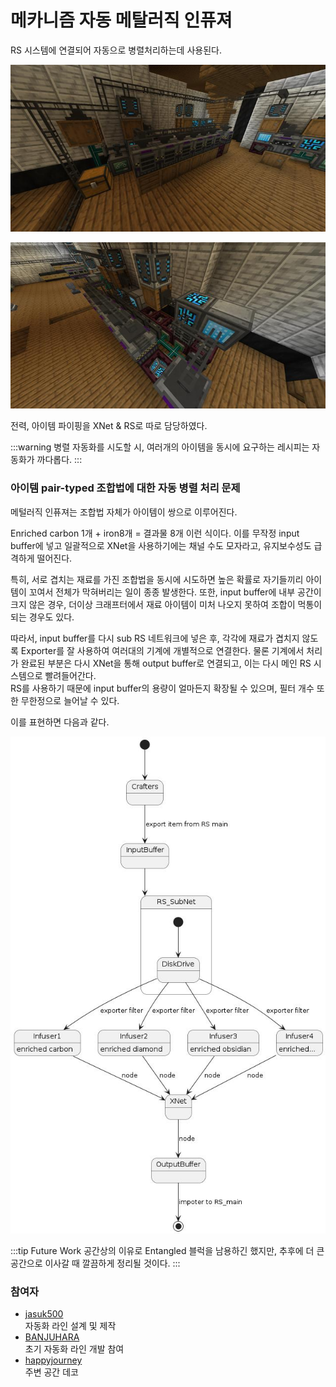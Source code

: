 # 메카니즘 자동 메탈러직 인퓨져

RS 시스템에 연결되어 자동으로 병렬처리하는데 사용된다.

![asdf](../../asset/systems/mk_auto_metallurgic_infuser/main.jpg)

![asdf](../../asset/systems/mk_auto_metallurgic_infuser/sub.jpg)


전력, 아이템 파이핑을 XNet &  RS로 따로 담당하였다. 

:::warning
병렬 자동화를 시도할 시, 여러개의 아이템을 동시에 요구하는 레시피는 자동화가 까다롭다.
:::

### 아이템 pair-typed 조합법에 대한 자동 병렬 처리 문제

메털러직 인퓨져는 조합법 자체가 아이템이 쌍으로 이루어진다.

Enriched carbon 1개 + iron8개 = 결과물 8개 이런 식이다.
이를 무작정 input buffer에 넣고 일괄적으로 XNet을 사용하기에는 채널 수도 모자라고, 유지보수성도 급격하게 떨어진다.

특히, 서로 겹치는 재료를 가진 조합법을 동시에 시도하면 높은 확률로 자기들끼리 아이템이 꼬여서 전체가 막혀버리는 일이 종종 발생한다. 또한, input buffer에 내부 공간이 크지 않은 경우, 더이상 크래프터에서 재료 아이템이 미처 나오지 못하여 조합이 먹통이 되는 경우도 있다.

따라서, input buffer를 다시 sub RS 네트워크에 넣은 후, 각각에 재료가 겹치지 않도록 Exporter를 잘 사용하여 여러대의 기계에 개별적으로 연결한다. 
물론 기계에서 처리가 완료된 부분은 다시 XNet을 통해 output buffer로 연결되고, 이는 다시 메인 RS 시스템으로 빨려들어간다.  
RS를 사용하기 때문에 input buffer의 용량이 얼마든지 확장될 수 있으며, 필터 개수 또한 무한정으로 늘어날 수 있다.

이를 표현하면 다음과 같다.

![123](../../asset/systems/mk_auto_metallurgic_infuser/RS_pair_recipe_automation.jpg)


:::tip Future Work
공간상의 이유로 Entangled 블럭을 남용하긴 했지만, 추후에 더 큰 공간으로 이사갈 때 깔끔하게 정리될 것이다.
:::

### 참여자
<!-- tag_source_open:link_list:member_contribute -->
- [jasuk500](../members/jasuk500.md)  
자동화 라인 설계 및 제작
- [BANJUHARA](../members/BANJUHARA.md)  
초기 자동화 라인 개발 참여
- [happyjourney](../members/happyjourney.md)  
주변 공간 데코
<!-- tag_close-->